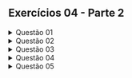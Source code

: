 ## Exercícios 04 - Parte 2

<details>
<summary> Questão 01 </summary>

### 1. Em um sistema bancário temos as seguintes classes:

```java
public class ContaBancaria {
    private double saldo;

    public ContaBancaria(double saldoInicial) {
        this.saldo = saldoInicial;
    }

    public void depositar(double valor) { saldo += valor; }

    public void sacar(double valor) { saldo -= valor; }
}

public class ContaPoupanca extends ContaBancaria {
    public ContaPoupanca(double saldoInicial) {
        super(saldoInicial);
    }

    @Override
    public void sacar(double valor) {
        if (valor > 1000) {
            throw new RuntimeException("Não pode sacar mais de 1000 em uma poupança");
        }
        super.sacar(valor);
    }
}
```

### Explique por que motivo a herança entre as classes não é justificada e proponha uma solução.

O método sacar da classe ContaPoupanca não se comporta da mesma forma que o método sacar da classe ContaBancaria, pois o método sacar da classe ContaPoupanca lança uma exceção caso o valor a ser sacado seja maior que 1000, enquanto o método sacar da classe ContaBancaria não lança exceção.

#### Solução:

```java
public class ContaPoupanca {
    private ContaBancaria contaBancaria;

    public ContaPoupanca(double saldoInicial) {
        this.contaBancaria = new ContaBancaria(saldoInicial);
    }

    public void sacar(double valor) {
        if (valor > 1000) {
            throw new RuntimeException("Não pode sacar mais de 1000 em uma poupança");
        }
        this.contaBancaria.sacar(valor);
    }
}
```
</details>

<details>
<summary> Questão 02 </summary>

### 2. Proponha uma solução que evite o uso da herança no código abaixo:

```java
public class Conta {
    private double saldo;
    private String numeroConta;

    public Conta(String numeroConta, double saldoInicial) {
        this.numeroConta = numeroConta;
        this.saldo = saldoInicial;
    }

    public void depositar(double valor) {
        saldo += valor;
    }

    public void sacar(double valor) {
        if (valor > saldo) {
            throw new IllegalArgumentException("Saldo insuficiente.");
        }
        saldo -= valor;
    }

    // Outros métodos relevantes...
}

public class ContaCliente extends Conta {
    private String nome;
    private String cpf;
    private String endereco;

    public ContaCliente(String numeroConta, double saldoInicial, String nome, String cpf, String endereco) {
        super(numeroConta, saldoInicial);
        this.nome = nome;
        this.cpf = cpf;
        this.endereco = endereco;
    }

    // Métodos específicos do cliente...
}
```
#### Solução:

```java
public class Conta {
    private double saldo;
    private String numeroConta;

    public Conta(String numeroConta, double saldoInicial) {
        this.numeroConta = numeroConta;
        this.saldo = saldoInicial;
    }

    public void depositar(double valor) {
        saldo += valor;
    }

    public void sacar(double valor) {
        if (valor > saldo) {
            throw new IllegalArgumentException("Saldo insuficiente.");
        }
        saldo -= valor;
    }

    // Outros métodos relevantes...
}

public class ContaCliente {
    private Conta conta;
    private String nome;
    private String cpf;
    private String endereco;

    public ContaCliente(String numeroConta, double saldoInicial, String nome, String cpf, String endereco) {
        this.conta = new Conta(numeroConta, saldoInicial);
        this.nome = nome;
        this.cpf = cpf;
        this.endereco = endereco;
    }

    public void depositar(double valor) {
        conta.depositar(valor);
    }

    public void sacar(double valor) {
        conta.sacar(valor);
    }

    // Métodos específicos do cliente...
}
```
</details>

<details>
<summary> Questão 03 </summary>

### 3. Aplique o princípio LSP à implementação abaixo de forma que persistência seja um atributo da segunda classe. Crie um exemplo real com o resultado da refatoração.

```java
import java.io.*;

public class Persistencia {
    public void salvar(String dados, String arquivo) throws IOException {
        try (FileWriter writer = new FileWriter(arquivo)) {
        writer.write(dados);
        }
    }
}

public class PersistenciaJSON extends Persistencia {
    @Override
    public void salvar(String dados, String arquivo) throws IOException {
        if (!dados.startsWith("{")) {
            throw new IllegalArgumentException("Dados não estão em formato JSON.");
        }
        super.salvar(dados, arquivo);
    }
}
```

#### Solução:

```java
import java.io.*;

public class Persistencia {
    public void salvar(String dados, String arquivo) throws IOException {
        try (FileWriter writer = new FileWriter(arquivo)) {
        writer.write(dados);
        }
    }
}

public class PersistenciaJSON {
    public Persistencia persistencia;

    public PersistenciaJSON() {
        this.persistencia = new Persistencia();
    }

    public void salvar(String dados, String arquivo) throws IOException {
        if (!dados.startsWith("{")) {
            throw new IllegalArgumentException("Dados não estão em formato JSON.");
        }
        this.persistencia.salvar(dados, arquivo);
    }

    public static void main(String[] args) throws IOException{
        PersistenciaJSON pJson = new PersistenciaJSON();
        try {
            pJson.salvar("Nota: Entregar atividade...", "notas.json");
            System.out.println("Arquivo salvo.");
        } catch (IOException e) {
            System.out.println(e.getMessage());
        }
    }
}
```
</details>

<details>
<summary> Questão 04 </summary>

### 4. Entenda o problema da herança entre patos e suas capacidades presentes no exemplo do link:

https://www.quora.com/What-are-some-Java-examples-for-the-OOP-principle-of-favoring-object-composition-over-inheritance

### Proponha um exemplo que também viola o LSP e exiba sua solução.

#### Exemplo de violação do LSP:

```java
class Retangulo {
    private int largura, altura;

    public void setLargura(int largura) {
        this.largura = largura;
    }

    public void setAltura(int altura) {
        this.altura = altura;
    }

    public int getLargura() {
        return largura;
    }

    public int getAltura() {
        return altura;
    }

    public int getArea() {
        return largura * altura;
    }
}

class Quadrado extends Retangulo {
    public void setLargura(int largura) {
        super.setLargura(largura);
        super.setAltura(largura);
    }

    public void setAltura(int altura) {
        super.setLargura(altura);
        super.setAltura(altura);
    }
}
```

#### Solução:

```java
interface Forma {
    public int getArea();
}

class Retangulo implements Forma {
    protected int largura, altura;

    public void setLargura(int largura) {
        this.largura = largura;
    }

    public void setAltura(int altura) {
        this.altura = altura;
    }

    public int getLargura() {
        return largura;
    }

    public int getAltura() {
        return altura;
    }

    public int getArea() {
        return largura * altura;
    }
}

class Quadrado implements Forma {
    private int lado;

    public void setLado(int lado) {
        this.lado = lado;
    }

    public int getLado() {
        return lado;
    }

    public int getArea() {
        return lado * lado;
    }
}
```

</details>

<details>
<summary> Questão 05 </summary>

### 5. As classes Postagem, Reacao e Comentario possuem uma herança apenas para aproveitar alguns atributos e reescrever o método exibir().

```java
public class Perfil {
    private int id;
    private String nomeUsuario;

    public Perfil(int id, String nomeUsuario) {
        this.nomeUsuario = nomeUsuario;
        this.id = id;
    }

    // Outros métodos
}

public class Postagem {
    private String id;
    private Perfil autor;
    private String conteudo;

    public Postagem(String id, Perfil autor, String conteudo) {
        this.id = id;
        this.autor = autor;
        this.conteudo = conteudo;
    }

    public void exibir() {
        System.out.println("Postagem [" + id + "] de " + autor.getNomeUsuario() +": " + conteudo);
    }

    // outros métodos
}

public class Reacao extends Postagem {
    private String tipoReacao;

    public Reacao(String id, Perfil autor, String tipoReacao) {
        super(id, autor, null);
        this.tipoReacao = tipoReacao;
    }

    @Override
    public void exibir() {
        System.out.println("Reação [" + tipoReacao + "] de " +
        getAutor().getNomeUsuario() + " na postagem " + getId();
    }

    // outros métodos
}

public class Comentario extends Postagem {
    private Postagem postagemOriginal;

    public Comentario(String id, Perfil autor, String conteudo, Postagem
    postagemOriginal) {
        super(id, autor, conteudo);
        this.postagemOriginal = postagemOriginal;
    }

    @Override
    public void exibir() {
        System.out.println("Comentário de " + getAutor().getNomeUsuario() + " em resposta a postagem [" + postagemOriginal.getId() + "]: " + conteudo);
    }

    // outros métodos
}
```

### Refatore as classes de forma a:
    a. Reacao tenha uma composição com postagem;

    b. Comentário também tenha uma composição com postagem;

    c. Postagem tenha uma coleção de reações e comentários;

    d. Todos implementem a interface abaixo:

```java	
public interface Publicavel {
    void exibir();
    Perfil getAutor();
}
```

#### Solução:

```java
import java.util.List;
import java.util.ArrayList;

public interface Publicavel {
    void exibir();
    Perfil getAutor();
}

public class Perfil {
    private int id;
    private String nomeUsuario;

    public Perfil(int id, String nomeUsuario) {
        this.nomeUsuario = nomeUsuario;
        this.id = id;
    }

    public String getNomeUsuario() {
        return nomeUsuario;
    }

    // Outros métodos
}

public class Postagem implements Publicavel {
    private String id;
    private Perfil autor;
    private String conteudo;
    private List<Reacao> reacoes;
    private List<Comentario> comentarios;

    public Postagem(String id, Perfil autor, String conteudo) {
        this.id = id;
        this.autor = autor;
        this.conteudo = conteudo;
        this.reacoes = new ArrayList<>();
        this.comentarios = new ArrayList<>();
    }

    public String getId() {
        return id;
    }

    @Override
    public Perfil getAutor() {
        return autor;
    }

    @Override
    public void exibir() {
        System.out.println("Postagem [" + getId() + "] de " + getAutor().getNomeUsuario() + ": " + conteudo);
    }

    public void addReacao(Reacao reacao) {
        this.reacoes.add(reacao);
    }

    public void addComentario(Comentario comentario) {
        this.comentarios.add(comentario);
    }

    // Outros métodos
}


public class Reacao implements Publicavel {
    private String id;
    private Perfil autor;
    private String tipoReacao;
    private Postagem postagem;

    public Reacao(String id, Perfil autor, String tipoReacao, Postagem postagem) {
        this.id = id;
        this.autor = autor;
        this.tipoReacao = tipoReacao;
        this.postagem = postagem;
    }

    public String getId() {
        return postagem.getId();
    }

    @Override
    public Perfil getAutor() {
        return postagem.getAutor();
    }

    @Override
    public void exibir() {
        System.out.println("Reação [" + tipoReacao + "] de " + getAutor().getNomeUsuario() + " na postagem "
                + postagem.getId());
    }

    // Outros métodos
}

public class Comentario implements Publicavel {
    private String id;
    private Perfil autor;
    private String conteudo;
    private Postagem postagemOriginal;

    public Comentario(String id, Perfil autor, String conteudo, Postagem postagemOriginal) {
        this.id = id;
        this.autor = autor;
        this.conteudo = conteudo;
        this.postagemOriginal = postagemOriginal;
    }

    @Override
    public Perfil getAutor() {
        return autor;
    }

    @Override
    public void exibir() {
        System.out.println("Comentário de " + getAutor().getNomeUsuario() + " em resposta a postagem [" + postagemOriginal.getId()
                + "]: " + conteudo);
    }

    // Outros métodos
}
```
</details>
